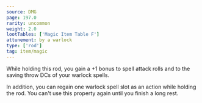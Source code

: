 ```yaml
---
source: DMG
page: 197.0
rarity: uncommon
weight: 2.0
lootTables: ['Magic Item Table F']
attunement: by a warlock
type: ['rod']
tag: item/magic
---
```


While holding this rod, you gain a +1 bonus to spell attack rolls and to the saving throw DCs of your warlock spells.

In addition, you can regain one warlock spell slot as an action while holding the rod. You can't use this property again until you finish a long rest.


